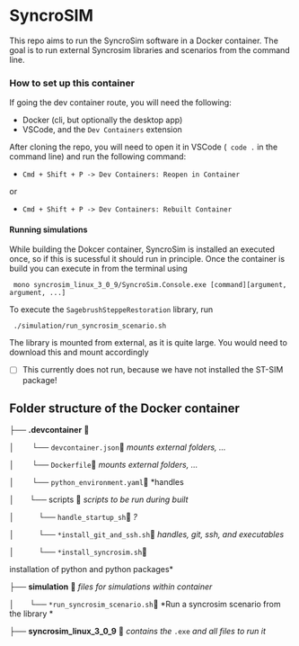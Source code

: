 # SyncroSIM

This repo aims to run the SyncroSim software in a Docker container. The goal is to run external Syncrosim libraries and scenarios from the command line.

### How to set up this container


If going the dev container route, you will need the following:

- Docker (cli, but optionally the desktop app)
- VSCode, and the `Dev Containers` extension

After cloning the repo, you will need to open it in VSCode (` code .` in the command line) and run the following command:

- `Cmd + Shift + P -> Dev Containers: Reopen in Container`

or

- `Cmd + Shift + P -> Dev Containers: Rebuilt Container`

#### Running simulations

While building the Dokcer container, SyncroSim is installed an executed once, so if this is sucessful it should run in principle. Once the container is build you can execute in from the terminal using

` mono syncrosim_linux_3_0_9/SyncroSim.Console.exe [command][argument, argument, ...]` 

To execute the `SagebrushSteppeRestoration` library, run

` ./simulation/run_syncrosim_scenario.sh` 

The library is mounted from external, as it is quite large. You would need to download this and mount accordingly

- [ ] This currently does not run, because we have not installed the ST-SIM package!


## Folder structure of the Docker container


├── **.devcontainer** &#x1F4C1;

│&nbsp; &nbsp; &nbsp; &nbsp; └──  `devcontainer.json`&#x1F4C4; *mounts external folders, ...*

│&nbsp; &nbsp; &nbsp; &nbsp; └──  `Dockerfile`&#x1F4C4; *mounts external folders, ...*

│&nbsp; &nbsp; &nbsp; &nbsp; └──  `python_environment.yaml`&#x1F4C4; *handles 

│&nbsp; &nbsp; &nbsp; &nbsp;└── scripts &#x1F4C1;  *scripts to be run during built*

│&nbsp; &nbsp; &nbsp;  &nbsp; &nbsp; &nbsp;└──  `handle_startup_sh`&#x1F4C4; *?*

│&nbsp; &nbsp; &nbsp; &nbsp; &nbsp; &nbsp;└──  `*install_git_and_ssh.sh`&#x1F4C4; *handles, git, ssh, and executables*

│&nbsp; &nbsp; &nbsp; &nbsp; &nbsp; &nbsp;└──  `*install_syncrosim.sh`&#x1F4C4; 

installation of python and python packages*

├── **simulation** &#x1F4C1;  *files for simulations within container*

│&nbsp; &nbsp; &nbsp; &nbsp;└──  `*run_syncrosim_scenario.sh`&#x1F4C4; *Run a syncrosim scenario from the library *

├── **syncrosim_linux_3_0_9** &#x1F4C1;  *contains the* `.exe` *and all files to run it*

		


